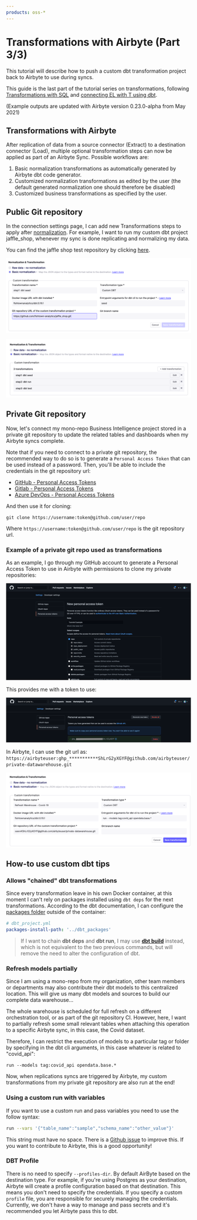 ```yaml
---
products: oss-*
---
```


# Transformations with Airbyte (Part 3/3)

This tutorial will describe how to push a custom dbt transformation project back to Airbyte to use during syncs.

This guide is the last part of the tutorial series on transformations, following [Transformations with SQL](transformations-with-sql.md) and [connecting EL with T using dbt](transformations-with-dbt.md).

\(Example outputs are updated with Airbyte version 0.23.0-alpha from May 2021\)

## Transformations with Airbyte

After replication of data from a source connector \(Extract\) to a destination connector \(Load\), multiple optional transformation steps can now be applied as part of an Airbyte Sync. Possible workflows are:

1. Basic normalization transformations as automatically generated by Airbyte dbt code generator.
2. Customized normalization transformations as edited by the user \(the default generated normalization one should therefore be disabled\)
3. Customized business transformations as specified by the user.

## Public Git repository

In the connection settings page, I can add new Transformations steps to apply after [normalization](../../using-airbyte/core-concepts/basic-normalization.md). For example, I want to run my custom dbt project jaffle_shop, whenever my sync is done replicating and normalizing my data.

You can find the jaffle shop test repository by clicking [here](https://github.com/dbt-labs/jaffle_shop).

![](../../.gitbook/assets/custom-dbt-transformations-seed.png)

![](../../.gitbook/assets/custom-dbt-transformations.png)

## Private Git repository

Now, let's connect my mono-repo Business Intelligence project stored in a private git repository to update the related tables and dashboards when my Airbyte syncs complete.

Note that if you need to connect to a private git repository, the recommended way to do so is to generate a `Personal Access Token` that can be used instead of a password. Then, you'll be able to include the credentials in the git repository url:

* [GitHub - Personal Access Tokens](https://docs.github.com/en/github/authenticating-to-github/keeping-your-account-and-data-secure/creating-a-personal-access-token)
* [Gitlab - Personal Access Tokens](https://docs.gitlab.com/ee/user/profile/personal_access_tokens.html)
* [Azure DevOps - Personal Access Tokens](https://docs.microsoft.com/en-us/azure/devops/organizations/accounts/use-personal-access-tokens-to-authenticate)

And then use it for cloning:

```text
git clone https://username:token@github.com/user/repo
```

Where `https://username:token@github.com/user/repo` is the git repository url.

### Example of a private git repo used as transformations

As an example, I go through my GitHub account to generate a Personal Access Token to use in Airbyte with permissions to clone my private repositories:

![](../../.gitbook/assets/new-personal-token.png)

This provides me with a token to use:

![](../../.gitbook/assets/copy-personal-token.png)

In Airbyte, I can use the git url as: `https://airbyteuser:ghp_***********ShLrG2yXGYF@github.com/airbyteuser/private-datawarehouse.git`

![](../../.gitbook/assets/setup-custom-transformation.png)

## How-to use custom dbt tips

### Allows "chained" dbt transformations

Since every transformation leave in his own Docker container, at this moment I can't rely on packages installed using `dbt deps` for the next transformations.
According to the dbt documentation, I can configure the [packages folder](https://docs.getdbt.com/reference/project-configs/packages-install-path) outside of the container:

```yaml
# dbt_project.yml
packages-install-path: '../dbt_packages'
```

> If I want to chain **dbt deps** and **dbt run**, I may use **[dbt build](https://docs.getdbt.com/reference/commands/build)** instead, which is not equivalent to the two previous commands, but will remove the need to alter the configuration of dbt.


### Refresh models partially

Since I am using a mono-repo from my organization, other team members or departments may also contribute their dbt models to this centralized location. This will give us many dbt models and sources to build our complete data warehouse...

The whole warehouse is scheduled for full refresh on a different orchestration tool, or as part of the git repository CI. However, here, I want to partially refresh some small relevant tables when attaching this operation to a specific Airbyte sync, in this case, the Covid dataset.

Therefore, I can restrict the execution of models to a particular tag or folder by specifying in the dbt cli arguments, in this case whatever is related to "covid\_api":

```text
run --models tag:covid_api opendata.base.*
```

Now, when replications syncs are triggered by Airbyte, my custom transformations from my private git repository are also run at the end!

### Using a custom run with variables

If you want to use a custom run and pass variables you need to use the follow syntax:

```bash
run --vars '{"table_name":"sample","schema_name":"other_value"}'
```

This string must have no space. There is a [Github issue](https://github.com/airbytehq/airbyte/issues/4348) to improve this. If you want to contribute to Airbyte, this is a good opportunity!

### DBT Profile

There is no need to specify `--profiles-dir`. By default AirByte based on the destination type. For example, if you're using Postgres as your destination, Airbyte will create a profile configuration based on that destination. This means you don't need to specify the credentials. If you specify a custom `profile` file, you are responsible for securely managing the credentials. Currently, we don't have a way to manage and pass secrets and it's recommended you let Airbyte pass this to dbt. 
